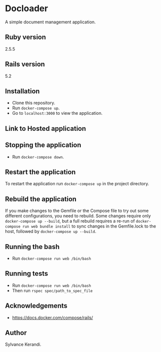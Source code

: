 # Docloader
A simple document management application.

## Ruby version
2.5.5

## Rails version
5.2

## Installation
- Clone this repository.
- Run `docker-compose up`.
- Go to `localhost:3000` to view the application.

## Link to Hosted application

## Stopping the application
- Run `docker-compose down`.

## Restart the application
To restart the application run `docker-compose up` in the project directory.

## Rebuild the application
If you make changes to the Gemfile or the Compose file to try out some different configurations, you need to rebuild. Some changes require only `docker-compose up --build`, but a full rebuild requires a re-run of `docker-compose run web bundle install` to sync changes in the Gemfile.lock to the host, followed by `docker-compose up --build`.

## Running the bash
- Run `docker-compose run web /bin/bash`

## Running tests
- Run `docker-compose run web /bin/bash`
- Then run `rspec spec/path_to_spec_file`

## Acknowledgements
- https://docs.docker.com/compose/rails/

## Author
Sylvance Kerandi.
